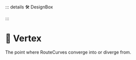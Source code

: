 ::: details 🛠 <dev>DesignBox</dev> 



:::

# 🔺 <route>Vertex</route>

The point where RouteCurves converge into or diverge from.